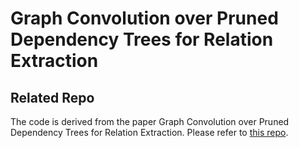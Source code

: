Graph Convolution over Pruned Dependency Trees for Relation Extraction
==========

## Related Repo

The code is derived from the paper Graph Convolution over Pruned Dependency Trees for Relation Extraction. Please refer to [this repo](https://github.com/qipeng/gcn-over-pruned-trees).

